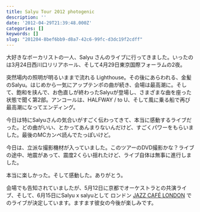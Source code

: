 ```yaml
---
title: Salyu Tour 2012 photogenic
description: ''
date: '2012-04-29T21:39:48.000Z'
categories: []
keywords: []
slug: "201204-8bef6bb9-d8a7-42c6-99fc-d3dc19f2cdff"
---
```

大好きなボーカリストの一人、Salyu さんのライブに行ってきました。いったのは3月24日西川口リリアホール、そして4月29日東京国際フォーラムの2夜。

突然場内の照明が明るいままで流れる Lighthouse。その後にあらわれる、金髪のSalyu。はじめから一気にアップテンポの曲が続き、会場は最高潮に。そして、飽和を挟んで、お色直しが終わったSalyuが登場し、さまざまな曲を座った状態で聞く第2部。アンコールは、HALFWAY / to U、そして風に乗る船で再び最高潮になってエンディング。

今日は特にSalyuさんの気合いがすごく伝わってきて、本当に感動するライブだった。どの曲がいい、とかってあんまりないんだけど、すごくパワーをもらいました。最後のMCカンペ読んでたっぽいけど。

今日は、立派な撮影機材が入っていました。このツアーのDVD撮影かな？ライブの途中、地震があって、震度2くらい揺れたけど、ライブ自体は無事に進行しました。

本当に楽しかった。そして感動した。ありがとう。

会場でも告知されていましたが、5月12日に京都でオーケストラとの共演ライブ、そして、6月15日にSalyu x salyuとして ロンドン [JAZZ CAFÉ LONDON](http://venues.meanfiddler.com/jazz-cafe/home) でのライブが決定しています。ますます彼女の今後が楽しみです。